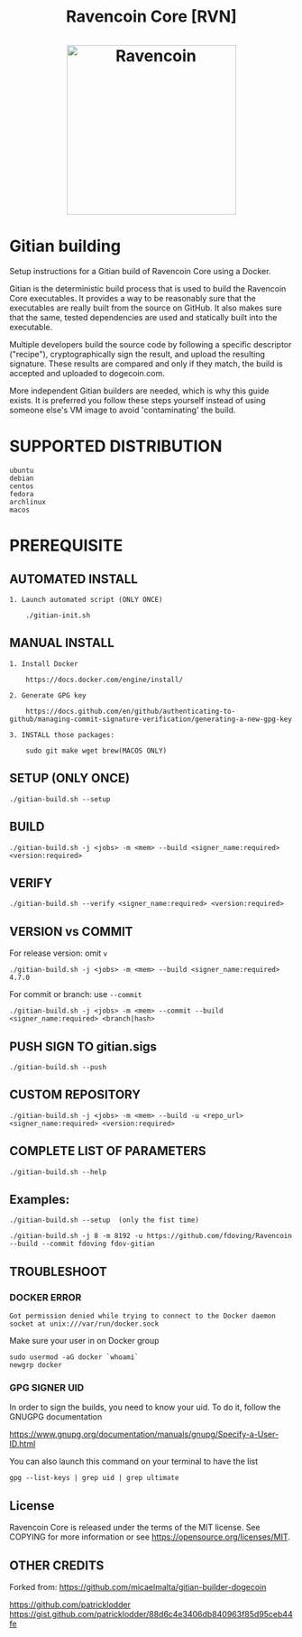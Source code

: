 <h1 align="center">
Ravencoin Core [RVN]  
<br/><br/>
<img src="https://ravencoin.org/assets/img/media/logo-wide-sm-white.png" alt="Ravencoin" width="300"/>
</h1>

# Gitian building

Setup instructions for a Gitian build of Ravencoin Core using a Docker.

Gitian is the deterministic build process that is used to build the Ravencoin Core executables. It provides a way to be reasonably sure that the executables are really built from the source on GitHub. It also makes sure that the same, tested dependencies are used and statically built into the executable.

Multiple developers build the source code by following a specific descriptor ("recipe"), cryptographically sign the result, and upload the resulting signature. These results are compared and only if they match, the build is accepted and uploaded to dogecoin.com.

More independent Gitian builders are needed, which is why this guide exists. It is preferred you follow these steps yourself instead of using someone else's VM image to avoid 'contaminating' the build.


# SUPPORTED DISTRIBUTION

    ubuntu
    debian
    centos
    fedora
    archlinux
    macos

# PREREQUISITE
## AUTOMATED INSTALL
    1. Launch automated script (ONLY ONCE)

        ./gitian-init.sh

## MANUAL INSTALL
    1. Install Docker

        https://docs.docker.com/engine/install/

    2. Generate GPG key

        https://docs.github.com/en/github/authenticating-to-github/managing-commit-signature-verification/generating-a-new-gpg-key

    3. INSTALL those packages:

        sudo git make wget brew(MACOS ONLY)

    
## SETUP  (ONLY ONCE)
    ./gitian-build.sh --setup

## BUILD
    ./gitian-build.sh -j <jobs> -m <mem> --build <signer_name:required> <version:required>

## VERIFY
    ./gitian-build.sh --verify <signer_name:required> <version:required>

## VERSION vs COMMIT
  For release version: omit `v` 

    ./gitian-build.sh -j <jobs> -m <mem> --build <signer_name:required> 4.7.0

  For commit or branch: use `--commit`
    
    ./gitian-build.sh -j <jobs> -m <mem> --commit --build <signer_name:required> <branch|hash>

## PUSH SIGN TO gitian.sigs
    ./gitian-build.sh --push

## CUSTOM REPOSITORY
    ./gitian-build.sh -j <jobs> -m <mem> --build -u <repo_url> <signer_name:required> <version:required>

## COMPLETE LIST OF PARAMETERS
    ./gitian-build.sh --help

## Examples:
    ./gitian-build.sh --setup  (only the fist time)
    
    ./gitian-build.sh -j 8 -m 8192 -u https://github.com/fdoving/Ravencoin --build --commit fdoving fdov-gitian

## TROUBLESHOOT
    
### DOCKER ERROR

    Got permission denied while trying to connect to the Docker daemon socket at unix:///var/run/docker.sock

Make sure your user in on Docker group

    sudo usermod -aG docker `whoami`
    newgrp docker


### GPG SIGNER UID

In order to sign the builds, you need to know your uid. To do it, follow the GNUGPG documentation

https://www.gnupg.org/documentation/manuals/gnupg/Specify-a-User-ID.html

You can also launch this command on your terminal to have the list

    gpg --list-keys | grep uid | grep ultimate

## License

Ravencoin Core is released under the terms of the MIT license. See COPYING for more information or see https://opensource.org/licenses/MIT.

## OTHER CREDITS

Forked from: https://github.com/micaelmalta/gitian-builder-dogecoin

https://github.com/patricklodder
https://gist.github.com/patricklodder/88d6c4e3406db840963f85d95ceb44fe
